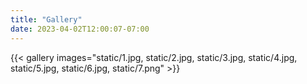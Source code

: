 ```yaml
---
title: "Gallery"
date: 2023-04-02T12:00:07-07:00
---
```


{{< gallery images="static/1.jpg, static/2.jpg, static/3.jpg, static/4.jpg, static/5.jpg, static/6.jpg, static/7.png" >}}

